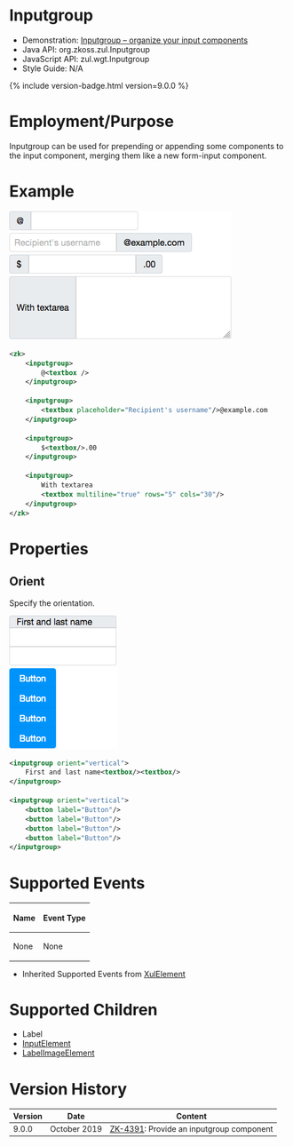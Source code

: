 

# Inputgroup

- Demonstration: [Inputgroup – organize your input
  components](https://blog.zkoss.org/2019/08/16/zk-9-preview-inputgroup-organize-your-input-components/)
- Java API: <javadoc>org.zkoss.zul.Inputgroup</javadoc>
- JavaScript API:
  <javadoc directory="jsdoc">zul.wgt.Inputgroup</javadoc>
- Style Guide: N/A

{% include version-badge.html version=9.0.0 %} 

# Employment/Purpose

Inputgroup can be used for prepending or appending some components to
the input component, merging them like a new form-input component.

# Example

![](images/Inputgroup_basic.png)

``` xml
<zk>
    <inputgroup>
        @<textbox />
    </inputgroup>
    
    <inputgroup>
        <textbox placeholder="Recipient's username"/>@example.com
    </inputgroup>
    
    <inputgroup>
        $<textbox/>.00
    </inputgroup>
    
    <inputgroup>
        With textarea
        <textbox multiline="true" rows="5" cols="30"/>
    </inputgroup>
</zk>
```

# Properties

## Orient

Specify the orientation.

![](images/Inputgroup_vertical.png)

``` xml
<inputgroup orient="vertical">
    First and last name<textbox/><textbox/>
</inputgroup>
 
<inputgroup orient="vertical">
    <button label="Button"/>
    <button label="Button"/>
    <button label="Button"/>
    <button label="Button"/>
</inputgroup>
```

# Supported Events

<table>
<thead>
<tr class="header">
<th><center>
<p>Name</p>
</center></th>
<th><center>
<p>Event Type</p>
</center></th>
</tr>
</thead>
<tbody>
<tr class="odd">
<td><p>None</p></td>
<td><p>None</p></td>
</tr>
</tbody>
</table>

- Inherited Supported Events from [
  XulElement](ZK_Component_Reference/Base_Components/XulElement#Supported_Events)

# Supported Children

- Label
- [InputElement](https://www.zkoss.org/javadoc/latest/zk/org/zkoss/zul/impl/InputElement.html)
- [LabelImageElement](https://www.zkoss.org/javadoc/latest/zk/org/zkoss/zul/impl/LabelImageElement.html)

# Version History



| Version | Date         | Content                                                                              |
|---------|--------------|--------------------------------------------------------------------------------------|
| 9.0.0   | October 2019 | [ZK-4391](https://tracker.zkoss.org/browse/ZK-4391): Provide an inputgroup component |


